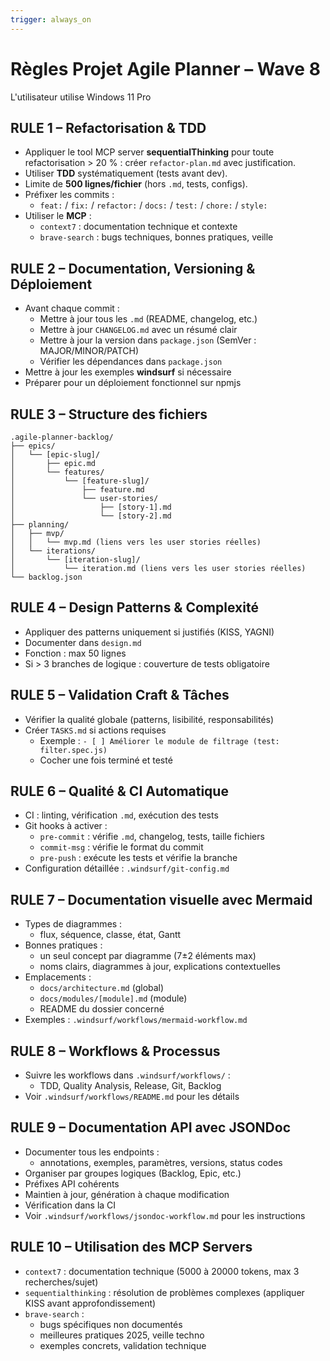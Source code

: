 ```yaml
---
trigger: always_on
---
```


# Règles Projet Agile Planner – Wave 8

L'utilisateur utilise Windows 11 Pro

## RULE 1 – Refactorisation & TDD  
- Appliquer le tool MCP server **sequentialThinking** pour toute refactorisation > 20 % : créer `refactor-plan.md` avec justification.  
- Utiliser **TDD** systématiquement (tests avant dev).  
- Limite de **500 lignes/fichier** (hors `.md`, tests, configs).  
- Préfixer les commits :  
  - `feat:` / `fix:` / `refactor:` / `docs:` / `test:` / `chore:` / `style:`  
- Utiliser le **MCP** :  
  - `context7` : documentation technique et contexte  
  - `brave-search` : bugs techniques, bonnes pratiques, veille

## RULE 2 – Documentation, Versioning & Déploiement  
- Avant chaque commit :  
  - Mettre à jour tous les `.md` (README, changelog, etc.)  
  - Mettre à jour `CHANGELOG.md` avec un résumé clair  
  - Mettre à jour la version dans `package.json` (SemVer : MAJOR/MINOR/PATCH)  
  - Vérifier les dépendances dans `package.json`  
- Mettre à jour les exemples **windsurf** si nécessaire  
- Préparer pour un déploiement fonctionnel sur npmjs

## RULE 3 – Structure des fichiers  
```
.agile-planner-backlog/
├── epics/
│   └── [epic-slug]/
│       ├── epic.md
│       └── features/
│           └── [feature-slug]/
│               ├── feature.md
│               └── user-stories/
│                   ├── [story-1].md
│                   └── [story-2].md
├── planning/
│   ├── mvp/
│   │   └── mvp.md (liens vers les user stories réelles)
│   └── iterations/
│       └── [iteration-slug]/
│           └── iteration.md (liens vers les user stories réelles)
└── backlog.json
```

## RULE 4 – Design Patterns & Complexité  
- Appliquer des patterns uniquement si justifiés (KISS, YAGNI)  
- Documenter dans `design.md`  
- Fonction : max 50 lignes  
- Si > 3 branches de logique : couverture de tests obligatoire

## RULE 5 – Validation Craft & Tâches  
- Vérifier la qualité globale (patterns, lisibilité, responsabilités)  
- Créer `TASKS.md` si actions requises  
  - Exemple : `- [ ] Améliorer le module de filtrage (test: filter.spec.js)`  
  - Cocher une fois terminé et testé

## RULE 6 – Qualité & CI Automatique  
- CI : linting, vérification `.md`, exécution des tests  
- Git hooks à activer :  
  - `pre-commit` : vérifie `.md`, changelog, tests, taille fichiers  
  - `commit-msg` : vérifie le format du commit  
  - `pre-push` : exécute les tests et vérifie la branche  
- Configuration détaillée : `.windsurf/git-config.md`

## RULE 7 – Documentation visuelle avec Mermaid  
- Types de diagrammes :  
  - flux, séquence, classe, état, Gantt  
- Bonnes pratiques :  
  - un seul concept par diagramme (7±2 éléments max)  
  - noms clairs, diagrammes à jour, explications contextuelles  
- Emplacements :  
  - `docs/architecture.md` (global)  
  - `docs/modules/[module].md` (module)  
  - README du dossier concerné  
- Exemples : `.windsurf/workflows/mermaid-workflow.md`

## RULE 8 – Workflows & Processus  
- Suivre les workflows dans `.windsurf/workflows/` :  
  - TDD, Quality Analysis, Release, Git, Backlog  
- Voir `.windsurf/workflows/README.md` pour les détails

## RULE 9 – Documentation API avec JSONDoc  
- Documenter tous les endpoints :  
  - annotations, exemples, paramètres, versions, status codes  
- Organiser par groupes logiques (Backlog, Epic, etc.)  
- Préfixes API cohérents  
- Maintien à jour, génération à chaque modification  
- Vérification dans la CI  
- Voir `.windsurf/workflows/jsondoc-workflow.md` pour les instructions

## RULE 10 – Utilisation des MCP Servers  
- `context7` : documentation technique (5000 à 20000 tokens, max 3 recherches/sujet)  
- `sequentialthinking` : résolution de problèmes complexes (appliquer KISS avant approfondissement)  
- `brave-search` :  
  - bugs spécifiques non documentés  
  - meilleures pratiques 2025, veille techno  
  - exemples concrets, validation technique